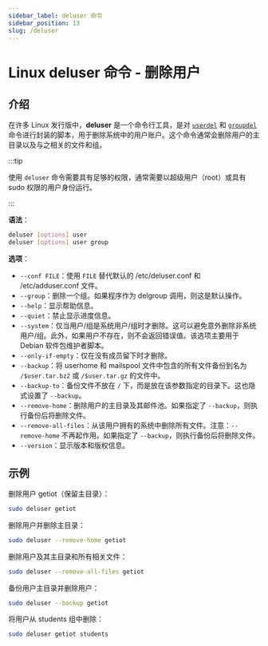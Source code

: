 ```yaml
---
sidebar_label: deluser 命令
sidebar_position: 13
slug: /deluser
---
```


# Linux deluser 命令 - 删除用户



## 介绍

在许多 Linux 发行版中，**deluser** 是一个命令行工具，是对 [`userdel`](/linux-command/userdel/) 和 [`groupdel`](/linux-command/groupdel/) 命令进行封装的脚本，用于删除系统中的用户账户。这个命令通常会删除用户的主目录以及与之相关的文件和组。

:::tip

使用 `deluser` 命令需要具有足够的权限，通常需要以超级用户（root）或具有 sudo 权限的用户身份运行。

:::

**语法**：

```bash
deluser [options] user
deluser [options] user group
```

**选项**：

- `--conf FILE`：使用 `FILE` 替代默认的 /etc/deluser.conf 和 /etc/adduser.conf 文件。
- `--group`：删除一个组。如果程序作为 delgroup 调用，则这是默认操作。
- `--help`：显示帮助信息。
- `--quiet`：禁止显示进度信息。
- `--system`：仅当用户/组是系统用户/组时才删除。这可以避免意外删除非系统用户/组。此外，如果用户不存在，则不会返回错误值。该选项主要用于 Debian 软件包维护者脚本。
- `--only-if-empty`：仅在没有成员留下时才删除。
- `--backup`：将 userhome 和 mailspool 文件中包含的所有文件备份到名为 `/$user.tar.bz2` 或 `/$user.tar.gz` 的文件中。
- `--backup-to`：备份文件不放在 `/` 下，而是放在该参数指定的目录下。这也隐式设置了 `--backup`。
- `--remove-home`：删除用户的主目录及其邮件池。如果指定了 `--backup`，则执行备份后将删除文件。
- `--remove-all-files`：从该用户拥有的系统中删除所有文件。注意：`--remove-home` 不再起作用。如果指定了 `--backup`，则执行备份后将删除文件。
- `--version`：显示版本和版权信息。



## 示例

删除用户 getiot（保留主目录）：

```bash
sudo deluser getiot
```

删除用户并删除主目录：

```bash
sudo deluser --remove-home getiot
```

删除用户及其主目录和所有相关文件：

```bash
sudo deluser --remove-all-files getiot
```

备份用户主目录并删除用户：

```bash
sudo deluser --backup getiot
```

将用户从 students 组中删除：

```bash
sudo deluser getiot students
```

